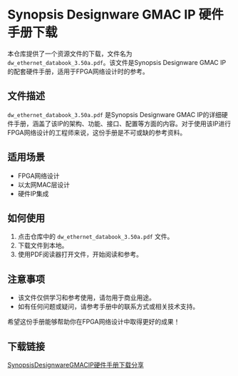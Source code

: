 # Synopsis Designware GMAC IP 硬件手册下载

本仓库提供了一个资源文件的下载，文件名为 `dw_ethernet_databook_3.50a.pdf`。该文件是Synopsis Designware GMAC IP的配套硬件手册，适用于FPGA网络设计时的参考。

## 文件描述

`dw_ethernet_databook_3.50a.pdf` 是Synopsis Designware GMAC IP的详细硬件手册，涵盖了该IP的架构、功能、接口、配置等方面的内容。对于使用该IP进行FPGA网络设计的工程师来说，这份手册是不可或缺的参考资料。

## 适用场景

- FPGA网络设计
- 以太网MAC层设计
- 硬件IP集成

## 如何使用

1. 点击仓库中的 `dw_ethernet_databook_3.50a.pdf` 文件。
2. 下载文件到本地。
3. 使用PDF阅读器打开文件，开始阅读和参考。

## 注意事项

- 该文件仅供学习和参考使用，请勿用于商业用途。
- 如有任何问题或疑问，请参考手册中的联系方式或相关技术支持。

希望这份手册能够帮助你在FPGA网络设计中取得更好的成果！

## 下载链接

[SynopsisDesignwareGMACIP硬件手册下载分享](https://pan.quark.cn/s/1ad75d05fa8d)